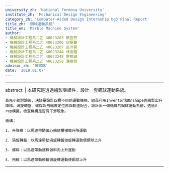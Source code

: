 ```yaml
---
university_zh: 'National Formosa University'
institute_zh: 'Mechanical Design Engineering'
category_zh: 'Computer-Aided Design Internship bg3 Final Report'
title_zh: '鋼球運動系統'
title_en: 'Marble Machine System'
author:
- 機械設計工程系二乙 40623203 蔡宜芳
- 機械設計工程系二乙 40623206 邱妍蓁
- 機械設計工程系二乙 40623207 呂沛蓉
- 機械設計工程系二乙 40623244 林俊鎧
- 機械設計工程系二乙 40623248 廖柏誠
- 機械設計工程系二乙 40623250 湯峻傑
advisor_zh: '嚴家銘'
date: '2019.01.07'
---
```


---
abstract: |
    本研究是透過繪製零組件，設計一套鋼球運動系統。

    首先小組討論後，決議要設計四種不同的運動機構，組員利用Inventor和Onshape先繪製出升降梯、渦旋轉盤、螺桿及飛輪做定位再與軌道配合，設計出一個循環的鋼球運動系統，透過V-rep模擬，檢查機構是否有干涉現象。

    機構：
    
    1. 升降梯：以馬達帶動偏心輪使樓梯做升降運動
    
    2. 渦旋轉盤：以馬達帶動渦旋轉盤做旋轉運動使鋼球上升
    
    3. 螺桿：以馬達帶動螺桿做斜向上升運動
    
    4. 飛輪：以馬達帶動飛輪做旋轉運動使鋼球上升
    
---



